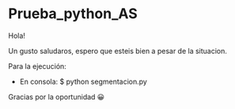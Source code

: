 # Prueba_python_AS

Hola! 

Un gusto saludaros, espero que esteis bien a pesar de la situacion.

Para la ejecución:
- En consola: $ python segmentacion.py

Gracias por la oportunidad 😀
